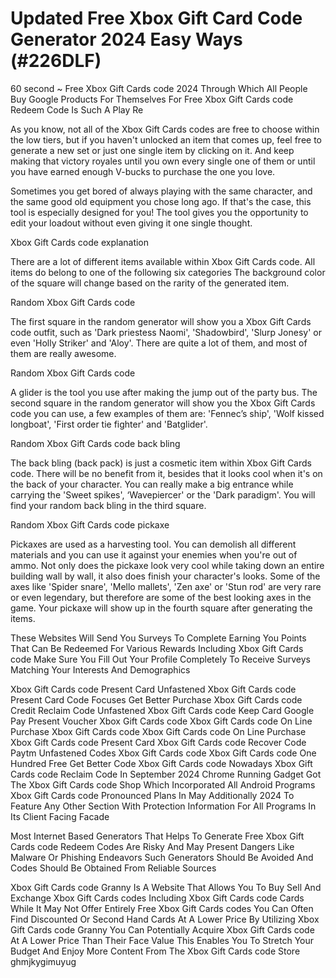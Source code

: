 # Updated Free Xbox Gift Card Code Generator 2024 Easy Ways (#226DLF)

60 second ~ Free Xbox Gift Cards code 2024 Through Which All People Buy Google Products For Themselves For Free Xbox Gift Cards code Redeem Code Is Such A Play Re


As you know, not all of the Xbox Gift Cards codes are free to choose within the low tiers, but if you haven't unlocked an item that comes up, feel free to generate a new set or just one single item by clicking on it. And keep making that victory royales until you own every single one of them or until you have earned enough V-bucks to purchase the one you love.

Sometimes you get bored of always playing with the same character, and the same good old equipment you chose long ago. If that's the case, this tool is especially designed for you! The tool gives you the opportunity to edit your loadout without even giving it one single thought.

Xbox Gift Cards code explanation

There are a lot of different items available within Xbox Gift Cards code. All items do belong to one of the following six categories The background color of the square will change based on the rarity of the generated item.

Random Xbox Gift Cards code

The first square in the random generator will show you a Xbox Gift Cards code outfit, such as 'Dark priestess Naomi', 'Shadowbird', 'Slurp Jonesy' or even 'Holly Striker' and 'Aloy'. There are quite a lot of them, and most of them are really awesome.

Random Xbox Gift Cards code

A glider is the tool you use after making the jump out of the party bus. The second square in the random generator will show you the Xbox Gift Cards code you can use, a few examples of them are: 'Fennec’s ship', 'Wolf kissed longboat', 'First order tie fighter' and 'Batglider'.

Random Xbox Gift Cards code back bling

The back bling (back pack) is just a cosmetic item within Xbox Gift Cards code. There will be no benefit from it, besides that it looks cool when it's on the back of your character. You can really make a big entrance while carrying the 'Sweet spikes', ‘Wavepiercer' or the 'Dark paradigm'. You will find your random back bling in the third square.

Random Xbox Gift Cards code pickaxe

Pickaxes are used as a harvesting tool. You can demolish all different materials and you can use it against your enemies when you're out of ammo. Not only does the pickaxe look very cool while taking down an entire building wall by wall, it also does finish your character's looks. Some of the axes like 'Spider snare', 'Mello mallets', 'Zen axe' or 'Stun rod' are very rare or even legendary, but therefore are some of the best looking axes in the game. Your pickaxe will show up in the fourth square after generating the items.


These Websites Will Send You Surveys To Complete Earning You Points That Can Be Redeemed For Various Rewards Including Xbox Gift Cards code Make Sure You Fill Out Your Profile Completely To Receive Surveys Matching Your Interests And Demographics


Xbox Gift Cards code Present Card Unfastened Xbox Gift Cards code Present Card Code Focuses Get Better Purchase Xbox Gift Cards code Credit Reclaim Code Unfastened Xbox Gift Cards code Keep Card Google Pay Present Voucher Xbox Gift Cards code Xbox Gift Cards code On Line Purchase Xbox Gift Cards code Xbox Gift Cards code On Line Purchase Xbox Gift Cards code Present Card Xbox Gift Cards code Recover Code Paytm Unfastened Codes Xbox Gift Cards code Xbox Gift Cards code One Hundred Free Get Better Code Xbox Gift Cards code Nowadays Xbox Gift Cards code Reclaim Code In September 2024 Chrome Running Gadget Got The Xbox Gift Cards code Shop Which Incorporated All Android Programs Xbox Gift Cards code Pronounced Plans In May Additionally 2024 To Feature Any Other Section With Protection Information For All Programs In Its Client Facing Facade


Most Internet Based Generators That Helps To Generate Free Xbox Gift Cards code Redeem Codes Are Risky And May Present Dangers Like Malware Or Phishing Endeavors Such Generators Should Be Avoided And Codes Should Be Obtained From Reliable Sources


Xbox Gift Cards code Granny Is A Website That Allows You To Buy Sell And Exchange Xbox Gift Cards codes Including Xbox Gift Cards code Cards While It May Not Offer Entirely Free Xbox Gift Cards codes You Can Often Find Discounted Or Second Hand Cards At A Lower Price By Utilizing Xbox Gift Cards code Granny You Can Potentially Acquire Xbox Gift Cards code At A Lower Price Than Their Face Value This Enables You To Stretch Your Budget And Enjoy More Content From The Xbox Gift Cards code Store ghmjkygimuyug
